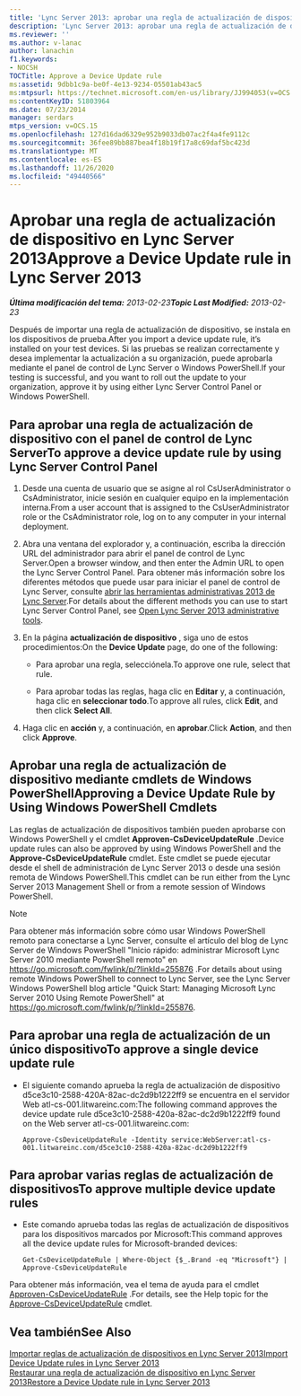 ```yaml
---
title: 'Lync Server 2013: aprobar una regla de actualización de dispositivo'
description: 'Lync Server 2013: aprobar una regla de actualización de dispositivo.'
ms.reviewer: ''
ms.author: v-lanac
author: lanachin
f1.keywords:
- NOCSH
TOCTitle: Approve a Device Update rule
ms:assetid: 9dbb1c9a-be0f-4e13-9234-05501ab43ac5
ms:mtpsurl: https://technet.microsoft.com/en-us/library/JJ994053(v=OCS.15)
ms:contentKeyID: 51803964
ms.date: 07/23/2014
manager: serdars
mtps_version: v=OCS.15
ms.openlocfilehash: 127d16dad6329e952b9033db07ac2f4a4fe9112c
ms.sourcegitcommit: 36fee89bb887bea4f18b19f17a8c69daf5bc423d
ms.translationtype: MT
ms.contentlocale: es-ES
ms.lasthandoff: 11/26/2020
ms.locfileid: "49440566"
---
```

# <a name="approve-a-device-update-rule-in-lync-server-2013"></a><span data-ttu-id="6e51f-103">Aprobar una regla de actualización de dispositivo en Lync Server 2013</span><span class="sxs-lookup"><span data-stu-id="6e51f-103">Approve a Device Update rule in Lync Server 2013</span></span>

<div data-xmlns="http://www.w3.org/1999/xhtml">

<div class="topic" data-xmlns="http://www.w3.org/1999/xhtml" data-msxsl="urn:schemas-microsoft-com:xslt" data-cs="https://msdn.microsoft.com/">

<div data-asp="https://msdn2.microsoft.com/asp">



</div>

<div id="mainSection">

<div id="mainBody"><span data-ttu-id="6e51f-104">

<span> </span></span><span class="sxs-lookup"><span data-stu-id="6e51f-104">

<span> </span></span></span>

<span data-ttu-id="6e51f-105">_**Última modificación del tema:** 2013-02-23_</span><span class="sxs-lookup"><span data-stu-id="6e51f-105">_**Topic Last Modified:** 2013-02-23_</span></span>

<span data-ttu-id="6e51f-106">Después de importar una regla de actualización de dispositivo, se instala en los dispositivos de prueba.</span><span class="sxs-lookup"><span data-stu-id="6e51f-106">After you import a device update rule, it’s installed on your test devices.</span></span> <span data-ttu-id="6e51f-107">Si las pruebas se realizan correctamente y desea implementar la actualización a su organización, puede aprobarla mediante el panel de control de Lync Server o Windows PowerShell.</span><span class="sxs-lookup"><span data-stu-id="6e51f-107">If your testing is successful, and you want to roll out the update to your organization, approve it by using either Lync Server Control Panel or Windows PowerShell.</span></span>

<div>

## <a name="to-approve-a-device-update-rule-by-using-lync-server-control-panel"></a><span data-ttu-id="6e51f-108">Para aprobar una regla de actualización de dispositivo con el panel de control de Lync Server</span><span class="sxs-lookup"><span data-stu-id="6e51f-108">To approve a device update rule by using Lync Server Control Panel</span></span>

1.  <span data-ttu-id="6e51f-109">Desde una cuenta de usuario que se asigne al rol CsUserAdministrator o CsAdministrator, inicie sesión en cualquier equipo en la implementación interna.</span><span class="sxs-lookup"><span data-stu-id="6e51f-109">From a user account that is assigned to the CsUserAdministrator role or the CsAdministrator role, log on to any computer in your internal deployment.</span></span>

2.  <span data-ttu-id="6e51f-110">Abra una ventana del explorador y, a continuación, escriba la dirección URL del administrador para abrir el panel de control de Lync Server.</span><span class="sxs-lookup"><span data-stu-id="6e51f-110">Open a browser window, and then enter the Admin URL to open the Lync Server Control Panel.</span></span> <span data-ttu-id="6e51f-111">Para obtener más información sobre los diferentes métodos que puede usar para iniciar el panel de control de Lync Server, consulte [abrir las herramientas administrativas 2013 de Lync Server](lync-server-2013-open-lync-server-administrative-tools.md).</span><span class="sxs-lookup"><span data-stu-id="6e51f-111">For details about the different methods you can use to start Lync Server Control Panel, see [Open Lync Server 2013 administrative tools](lync-server-2013-open-lync-server-administrative-tools.md).</span></span>

3.  <span data-ttu-id="6e51f-112">En la página **actualización de dispositivo** , siga uno de estos procedimientos:</span><span class="sxs-lookup"><span data-stu-id="6e51f-112">On the **Device Update** page, do one of the following:</span></span>
    
      - <span data-ttu-id="6e51f-113">Para aprobar una regla, selecciónela.</span><span class="sxs-lookup"><span data-stu-id="6e51f-113">To approve one rule, select that rule.</span></span>
    
      - <span data-ttu-id="6e51f-114">Para aprobar todas las reglas, haga clic en **Editar** y, a continuación, haga clic en **seleccionar todo**.</span><span class="sxs-lookup"><span data-stu-id="6e51f-114">To approve all rules, click **Edit**, and then click **Select All**.</span></span>

4.  <span data-ttu-id="6e51f-115">Haga clic en **acción** y, a continuación, en **aprobar**.</span><span class="sxs-lookup"><span data-stu-id="6e51f-115">Click **Action**, and then click **Approve**.</span></span>

</div>

<div>

## <a name="approving-a-device-update-rule-by-using-windows-powershell-cmdlets"></a><span data-ttu-id="6e51f-116">Aprobar una regla de actualización de dispositivo mediante cmdlets de Windows PowerShell</span><span class="sxs-lookup"><span data-stu-id="6e51f-116">Approving a Device Update Rule by Using Windows PowerShell Cmdlets</span></span>

<span data-ttu-id="6e51f-117">Las reglas de actualización de dispositivos también pueden aprobarse con Windows PowerShell y el cmdlet **Approven-CsDeviceUpdateRule** .</span><span class="sxs-lookup"><span data-stu-id="6e51f-117">Device update rules can also be approved by using Windows PowerShell and the **Approve-CsDeviceUpdateRule** cmdlet.</span></span> <span data-ttu-id="6e51f-118">Este cmdlet se puede ejecutar desde el shell de administración de Lync Server 2013 o desde una sesión remota de Windows PowerShell.</span><span class="sxs-lookup"><span data-stu-id="6e51f-118">This cmdlet can be run either from the Lync Server 2013 Management Shell or from a remote session of Windows PowerShell.</span></span>

<div>


> [!NOTE]  
> <span data-ttu-id="6e51f-119">Para obtener más información sobre cómo usar Windows PowerShell remoto para conectarse a Lync Server, consulte el artículo del blog de Lync Server de Windows PowerShell "Inicio rápido: administrar Microsoft Lync Server 2010 mediante PowerShell remoto" en <A href="https://go.microsoft.com/fwlink/p/?linkid=255876">https://go.microsoft.com/fwlink/p/?linkId=255876</A> .</span><span class="sxs-lookup"><span data-stu-id="6e51f-119">For details about using remote Windows PowerShell to connect to Lync Server, see the Lync Server Windows PowerShell blog article "Quick Start: Managing Microsoft Lync Server 2010 Using Remote PowerShell" at <A href="https://go.microsoft.com/fwlink/p/?linkid=255876">https://go.microsoft.com/fwlink/p/?linkId=255876</A>.</span></span>



</div>

<div>

## <a name="to-approve-a-single-device-update-rule"></a><span data-ttu-id="6e51f-120">Para aprobar una regla de actualización de un único dispositivo</span><span class="sxs-lookup"><span data-stu-id="6e51f-120">To approve a single device update rule</span></span>

  - <span data-ttu-id="6e51f-121">El siguiente comando aprueba la regla de actualización de dispositivo d5ce3c10-2588-420A-82ac-dc2d9b1222ff9 se encuentra en el servidor Web atl-cs-001.litwareinc.com:</span><span class="sxs-lookup"><span data-stu-id="6e51f-121">The following command approves the device update rule d5ce3c10-2588-420a-82ac-dc2d9b1222ff9 found on the Web server atl-cs-001.litwareinc.com:</span></span>
    
        Approve-CsDeviceUpdateRule -Identity service:WebServer:atl-cs-001.litwareinc.com/d5ce3c10-2588-420a-82ac-dc2d9b1222ff9

</div>

<div>

## <a name="to-approve-multiple-device-update-rules"></a><span data-ttu-id="6e51f-122">Para aprobar varias reglas de actualización de dispositivos</span><span class="sxs-lookup"><span data-stu-id="6e51f-122">To approve multiple device update rules</span></span>

  - <span data-ttu-id="6e51f-123">Este comando aprueba todas las reglas de actualización de dispositivos para los dispositivos marcados por Microsoft:</span><span class="sxs-lookup"><span data-stu-id="6e51f-123">This command approves all the device update rules for Microsoft-branded devices:</span></span>
    
        Get-CsDeviceUpdateRule | Where-Object {$_.Brand -eq "Microsoft"} | Approve-CsDeviceUpdateRule

</div>

<span data-ttu-id="6e51f-124">Para obtener más información, vea el tema de ayuda para el cmdlet [Approven-CsDeviceUpdateRule](https://docs.microsoft.com/powershell/module/skype/Approve-CsDeviceUpdateRule) .</span><span class="sxs-lookup"><span data-stu-id="6e51f-124">For details, see the Help topic for the [Approve-CsDeviceUpdateRule](https://docs.microsoft.com/powershell/module/skype/Approve-CsDeviceUpdateRule) cmdlet.</span></span>

</div>

<div>

## <a name="see-also"></a><span data-ttu-id="6e51f-125">Vea también</span><span class="sxs-lookup"><span data-stu-id="6e51f-125">See Also</span></span>


[<span data-ttu-id="6e51f-126">Importar reglas de actualización de dispositivos en Lync Server 2013</span><span class="sxs-lookup"><span data-stu-id="6e51f-126">Import Device Update rules in Lync Server 2013</span></span>](lync-server-2013-import-device-update-rules.md)  
[<span data-ttu-id="6e51f-127">Restaurar una regla de actualización de dispositivo en Lync Server 2013</span><span class="sxs-lookup"><span data-stu-id="6e51f-127">Restore a Device Update rule in Lync Server 2013</span></span>](lync-server-2013-restore-a-device-update-rule.md)  
  

<span data-ttu-id="6e51f-128"></div>

</div>

<span> </span>

</div>

</div>

</span><span class="sxs-lookup"><span data-stu-id="6e51f-128"></div>

</div>

<span> </span>

</div>

</div>

</span></span></div>

